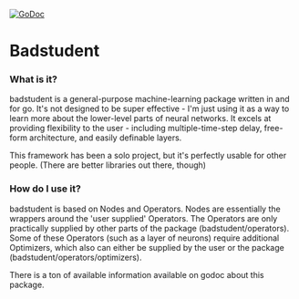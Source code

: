 [![GoDoc](https://godoc.org/github.com/sharnoff/badstudent?status.png)](http://godoc.org/github.com/sharnoff/badstudent)

# Badstudent

### What is it?

badstudent is a general-purpose machine-learning package written in and for go. It's not designed to be super
effective - I'm just using it as a way to learn more about the lower-level parts of neural networks. It
excels at providing flexibility to the user - including multiple-time-step delay, free-form architecture, and
easily definable layers.

This framework has been a solo project, but it's perfectly usable for other people. (There are better
libraries out there, though)

### How do I use it?

badstudent is based on Nodes and Operators. Nodes are essentially the wrappers around the 'user supplied'
Operators. The Operators are only practically supplied by other parts of the package (badstudent/operators).
Some of these Operators (such as a layer of neurons) require additional Optimizers, which also can either be
supplied by the user or the package (badstudent/operators/optimizers).

There is a ton of available information available on godoc about this package.